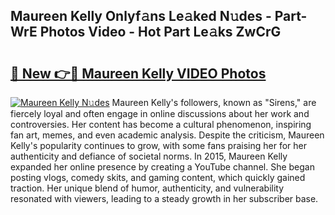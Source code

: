 ## Maureen Kelly Onlyf𝚊ns Le𝚊ked N𝚞des - Part-WrE Photos Video - Hot Part Le𝚊ks ZwCrG

# <h2><a href="http://ab67576.deff.icu/?id=Maureen+Kelly">🔗 New 👉🔴 Maureen Kelly VIDEO Photos</a></h2>

[![Maureen Kelly N𝚞des](https://i.imgur.com/rIISA9y.gif)](http://ab67576.deff.icu/?id=Maureen+Kelly)
Maureen Kelly's followers, known as "Sirens," are fiercely loyal and often engage in online discussions about her work and controversies. Her content has become a cultural phenomenon, inspiring fan art, memes, and even academic analysis. Despite the criticism, Maureen Kelly's popularity continues to grow, with some fans praising her for her authenticity and defiance of societal norms. In 2015, Maureen Kelly expanded her online presence by creating a YouTube channel. She began posting vlogs, comedy skits, and gaming content, which quickly gained traction. Her unique blend of humor, authenticity, and vulnerability resonated with viewers, leading to a steady growth in her subscriber base.
